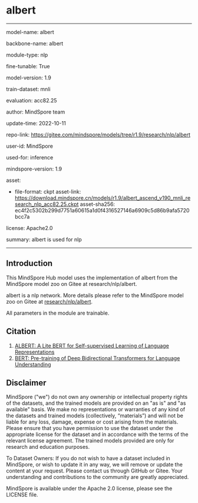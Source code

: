 # albert

---

model-name: albert

backbone-name: albert

module-type: nlp

fine-tunable: True

model-version: 1.9

train-dataset: mnli

evaluation: acc82.25

author: MindSpore team

update-time: 2022-10-11

repo-link: <https://gitee.com/mindspore/models/tree/r1.9/research/nlp/albert>

user-id: MindSpore

used-for: inference

mindspore-version: 1.9

asset:

-
    file-format: ckpt
    asset-link: <https://download.mindspore.cn/models/r1.9/albert_ascend_v190_mnli_research_nlp_acc82.25.ckpt>
    asset-sha256: ec4f2c5302b299d7751a60615a1d0f4316527146a6909c5d86b9afa5720bcc7a

license: Apache2.0

summary: albert is used for nlp

---

## Introduction

This MindSpore Hub model uses the implementation of albert from the MindSpore model zoo on Gitee at research/nlp/albert.

albert is a nlp network. More details please refer to the MindSpore model zoo on Gitee at [research/nlp/albert](https://gitee.com/mindspore/models/blob/r1.9/research/nlp/albert/README.md).

All parameters in the module are trainable.

## Citation

1. [ALBERT: A Lite BERT for Self-supervised Learning of Language Representations](https://arxiv.org/pdf/1909.11942.pdf)
2. [BERT: Pre-training of Deep Bidirectional Transformers for Language Understanding](https://arxiv.org/pdf/1810.04805.pdf)

## Disclaimer

MindSpore ("we") do not own any ownership or intellectual property rights of the datasets, and the trained models are provided on an "as is" and "as available" basis. We make no representations or warranties of any kind of the datasets and trained models (collectively, “materials”) and will not be liable for any loss, damage, expense or cost arising from the materials. Please ensure that you have permission to use the dataset under the appropriate license for the dataset and in accordance with the terms of the relevant license agreement. The trained models provided are only for research and education purposes.

To Dataset Owners: If you do not wish to have a dataset included in MindSpore, or wish to update it in any way, we will remove or update the content at your request. Please contact us through GitHub or Gitee. Your understanding and contributions to the community are greatly appreciated.

MindSpore is available under the Apache 2.0 license, please see the LICENSE file.
